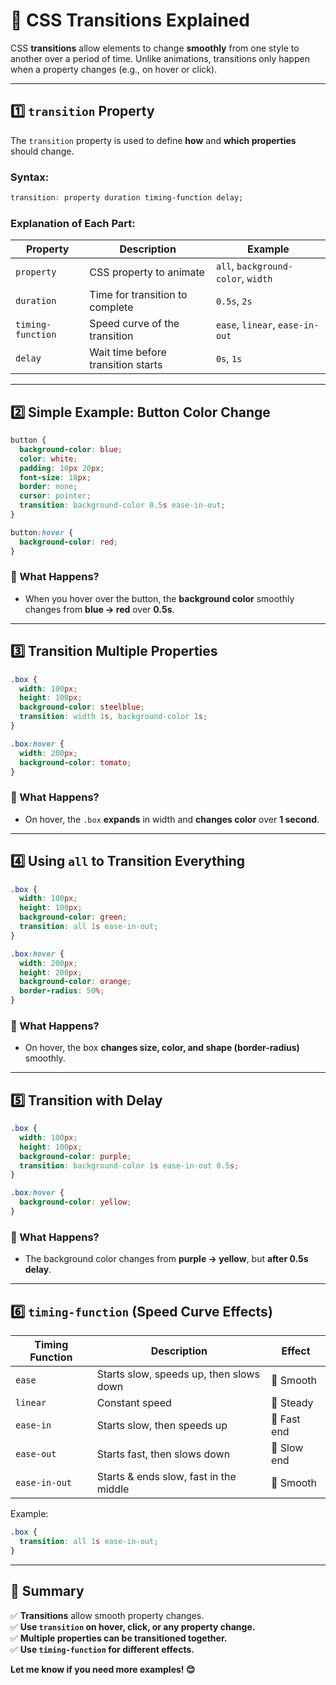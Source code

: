 # **📌 CSS Transitions Explained**  

CSS **transitions** allow elements to change **smoothly** from one style to another over a period of time. Unlike animations, transitions only happen when a property changes (e.g., on hover or click).  

---

## **1️⃣ `transition` Property**
The `transition` property is used to define **how** and **which properties** should change.

### **Syntax:**
```css
transition: property duration timing-function delay;
```

### **Explanation of Each Part:**
| Property | Description | Example |
|----------|------------|---------|
| `property` | CSS property to animate | `all`, `background-color`, `width` |
| `duration` | Time for transition to complete | `0.5s`, `2s` |
| `timing-function` | Speed curve of the transition | `ease`, `linear`, `ease-in-out` |
| `delay` | Wait time before transition starts | `0s`, `1s` |

---

## **2️⃣ Simple Example: Button Color Change**
```css
button {
  background-color: blue;
  color: white;
  padding: 10px 20px;
  font-size: 18px;
  border: none;
  cursor: pointer;
  transition: background-color 0.5s ease-in-out;
}

button:hover {
  background-color: red;
}
```
### **📌 What Happens?**
- When you hover over the button, the **background color** smoothly changes from **blue → red** over **0.5s**.

---

## **3️⃣ Transition Multiple Properties**
```css
.box {
  width: 100px;
  height: 100px;
  background-color: steelblue;
  transition: width 1s, background-color 1s;
}

.box:hover {
  width: 200px;
  background-color: tomato;
}
```
### **📌 What Happens?**
- On hover, the `.box` **expands** in width and **changes color** over **1 second**.

---

## **4️⃣ Using `all` to Transition Everything**
```css
.box {
  width: 100px;
  height: 100px;
  background-color: green;
  transition: all 1s ease-in-out;
}

.box:hover {
  width: 200px;
  height: 200px;
  background-color: orange;
  border-radius: 50%;
}
```
### **📌 What Happens?**
- On hover, the box **changes size, color, and shape (border-radius)** smoothly.

---

## **5️⃣ Transition with Delay**
```css
.box {
  width: 100px;
  height: 100px;
  background-color: purple;
  transition: background-color 1s ease-in-out 0.5s;
}

.box:hover {
  background-color: yellow;
}
```
### **📌 What Happens?**
- The background color changes from **purple → yellow**, but **after 0.5s delay**.

---

## **6️⃣ `timing-function` (Speed Curve Effects)**
| Timing Function | Description | Effect |
|----------------|------------|--------|
| `ease` | Starts slow, speeds up, then slows down | 🔄 Smooth |
| `linear` | Constant speed | 📏 Steady |
| `ease-in` | Starts slow, then speeds up | 🚀 Fast end |
| `ease-out` | Starts fast, then slows down | 🎢 Slow end |
| `ease-in-out` | Starts & ends slow, fast in the middle | 🎡 Smooth |

Example:
```css
.box {
  transition: all 1s ease-in-out;
}
```

---

## **🚀 Summary**
✅ **Transitions** allow smooth property changes.  
✅ **Use `transition` on hover, click, or any property change.**  
✅ **Multiple properties can be transitioned together.**  
✅ **Use `timing-function` for different effects.**  

**Let me know if you need more examples! 😊**